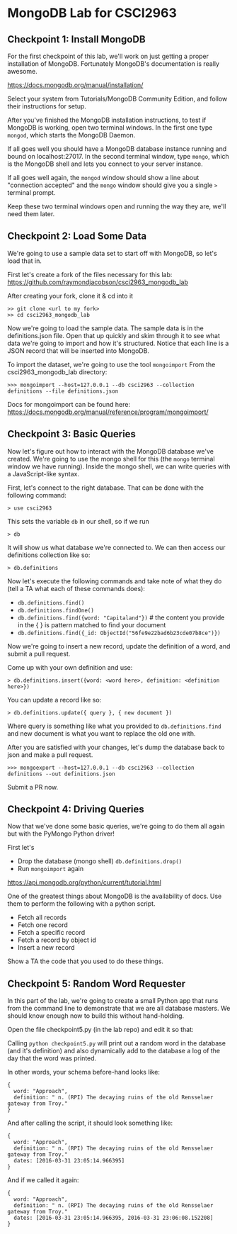 # MongoDB Lab for CSCI2963

## Checkpoint 1: Install MongoDB

For the first checkpoint of this lab, we'll work on just getting a proper installation of MongoDB. Fortunately MongoDB's documentation is really awesome.

https://docs.mongodb.org/manual/installation/

Select your system from Tutorials/MongoDB Community Edition, and follow their instructions for setup.

After you've finished the MongoDB installation instructions, to test if MongoDB is working, open two terminal windows. In the first one type `mongod`, which starts the MongoDB Daemon.

If all goes well you should have a MongoDB database instance running and bound on localhost:27017. In the second terminal window, type `mongo`, which is the MongoDB shell and lets you connect to your server instance.

If all goes well again, the `mongod` window should show a line about "connection accepted" and the `mongo` window should give you a single `>` terminal prompt.

Keep these two terminal windows open and running the way they are, we'll need them later.


## Checkpoint 2: Load Some Data

We're going to use a sample data set to start off with MongoDB, so let's load that in.

First let's create a fork of the files necessary for this lab: https://github.com/raymondjacobson/csci2963_mongodb_lab

After creating your fork, clone it & cd into it
```
>> git clone <url to my fork>
>> cd csci2963_mongodb_lab
```

Now we're going to load the sample data. The sample data is in the definitions.json file. Open that up quickly and skim through it to see what data we're going to import and how it's structured. Notice that each line is a JSON record that will be inserted into MongoDB.

To import the dataset, we're going to use the tool `mongoimport`
From the csci2963_mongodb_lab directory:

```
>>> mongoimport --host=127.0.0.1 --db csci2963 --collection definitions --file definitions.json
```

Docs for mongoimport can be found here: https://docs.mongodb.org/manual/reference/program/mongoimport/

## Checkpoint 3: Basic Queries

Now let's figure out how to interact with the MongoDB database we've created. We're going to use the mongo shell for this (the `mongo` terminal window we have running). Inside the mongo shell, we can write queries with a JavaScript-like syntax.

First, let's connect to the right database. That can be done with the following command:

```
> use csci2963
```

This sets the variable `db` in our shell, so if we run

```
> db
```
It will show us what database we're connected to. We can then access our definitions collection like so:
```
> db.definitions
```

Now let's execute the following commands and take note of what they do (tell a TA what each of these commands does):

- `db.definitions.find()`
- `db.definitions.findOne()`
- `db.definitions.find({word: "Capitaland"})` # the content you provide in the { } is pattern matched to find your document
- `db.definitions.find({_id: ObjectId("56fe9e22bad6b23cde07b8ce")})`

Now we're going to insert a new record, update the definition of a word, and submit a pull request.

Come up with your own definition and use:
```
> db.definitions.insert({word: <word here>, definition: <definition here>})
```

You can update a record like so:
```
> db.definitions.update({ query }, { new document })
```
Where query is something like what you provided to `db.definitions.find` and new document is what you want to replace the old one with.

After you are satisfied with your changes, let's dump the database back to json and make a pull request.

```
>>> mongoexport --host=127.0.0.1 --db csci2963 --collection definitions --out definitions.json
```

Submit a PR now.

## Checkpoint 4: Driving Queries

Now that we've done some basic queries, we're going to do them all again but with the PyMongo Python driver!

First let's

- Drop the database (mongo shell) `db.definitions.drop()`
- Run `mongoimport` again

https://api.mongodb.org/python/current/tutorial.html

One of the greatest things about MongoDB is the availability of docs. Use them to perform the following with a python script.

- Fetch all records
- Fetch one record
- Fetch a specific record
- Fetch a record by object id
- Insert a new record

Show a TA the code that you used to do these things.


## Checkpoint 5: Random Word Requester

In this part of the lab, we're going to create a small Python app that runs from the command line to demonstrate that we are all database masters. We should know enough now to build this without hand-holding.

Open the file checkpoint5.py (in the lab repo) and edit it so that:

Calling `python checkpoint5.py` will print out a random word in the database (and it's definition) and also dynamically add to the database a log of the day that the word was printed.

In other words, your schema before-hand looks like:
```
{
  word: "Approach",
  definition: " n. (RPI) The decaying ruins of the old Rensselaer gateway from Troy."
}
```

And after calling the script, it should look something like:

```
{
  word: "Approach",
  definition: " n. (RPI) The decaying ruins of the old Rensselaer gateway from Troy."
  dates: [2016-03-31 23:05:14.966395]
}
```

And if we called it again:

```
{
  word: "Approach",
  definition: " n. (RPI) The decaying ruins of the old Rensselaer gateway from Troy."
  dates: [2016-03-31 23:05:14.966395, 2016-03-31 23:06:08.152208]
}
```
